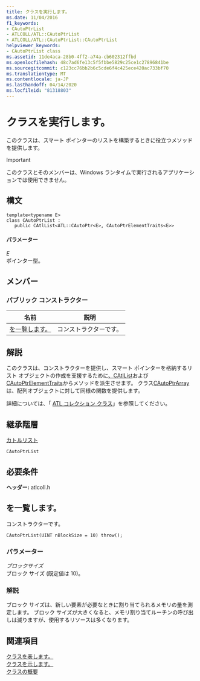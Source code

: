 ```yaml
---
title: クラスを実行します。
ms.date: 11/04/2016
f1_keywords:
- CAutoPtrList
- ATLCOLL/ATL::CAutoPtrList
- ATLCOLL/ATL::CAutoPtrList::CAutoPtrList
helpviewer_keywords:
- CAutoPtrList class
ms.assetid: 11de4aca-28b0-4ff2-a74a-cb602312ffbd
ms.openlocfilehash: 48c7ad6fe13c5f5fbbe5829c25ce1c27896841be
ms.sourcegitcommit: c123cc76bb2b6c5cde6f4c425ece420ac733bf70
ms.translationtype: MT
ms.contentlocale: ja-JP
ms.lasthandoff: 04/14/2020
ms.locfileid: "81318803"
---
```

# <a name="cautoptrlist-class"></a>クラスを実行します。

このクラスは、スマート ポインターのリストを構築するときに役立つメソッドを提供します。

> [!IMPORTANT]
> このクラスとそのメンバーは、Windows ランタイムで実行されるアプリケーションでは使用できません。

## <a name="syntax"></a>構文

```
template<typename E>
class CAutoPtrList :
   public CAtlList<ATL::CAutoPtr<E>, CAutoPtrElementTraits<E>>
```

#### <a name="parameters"></a>パラメーター

*E*<br/>
ポインター型。

## <a name="members"></a>メンバー

### <a name="public-constructors"></a>パブリック コンストラクター

|名前|説明|
|----------|-----------------|
|[を一覧します。](#cautoptrlist)|コンストラクターです。|

## <a name="remarks"></a>解説

このクラスは、コンストラクターを提供し、スマート ポインターを格納するリスト オブジェクトの作成を支援するために[、CAtlList](../../atl/reference/catllist-class.md)および[CAutoPtrElementTraits](../../atl/reference/cautoptrelementtraits-class.md)からメソッドを派生させます。 クラス[CAutoPtrArray](../../atl/reference/cautoptrarray-class.md)は、配列オブジェクトに対して同様の関数を提供します。

詳細については、「 [ATL コレクション クラス](../../atl/atl-collection-classes.md)」を参照してください。

## <a name="inheritance-hierarchy"></a>継承階層

[カトルリスト](../../atl/reference/catllist-class.md)

`CAutoPtrList`

## <a name="requirements"></a>必要条件

**ヘッダー:** atlcoll.h

## <a name="cautoptrlistcautoptrlist"></a><a name="cautoptrlist"></a>を一覧します。

コンストラクターです。

```
CAutoPtrList(UINT nBlockSize = 10) throw();
```

### <a name="parameters"></a>パラメーター

*ブロックサイズ*<br/>
ブロック サイズ (既定値は 10)。

### <a name="remarks"></a>解説

ブロック サイズは、新しい要素が必要なときに割り当てられるメモリの量を測定します。 ブロック サイズが大きくなると、メモリ割り当てルーチンの呼び出しは減りますが、使用するリソースは多くなります。

## <a name="see-also"></a>関連項目

[クラスを表します。](../../atl/reference/catllist-class.md)<br/>
[クラスを示します。](../../atl/reference/cautoptrelementtraits-class.md)<br/>
[クラスの概要](../../atl/atl-class-overview.md)
